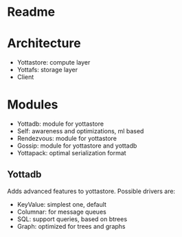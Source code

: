 # Readme

# Architecture

- Yottastore: compute layer
- Yottafs: storage layer
- Client


# Modules

- Yottadb: module for yottastore
- Self: awareness and optimizations, ml based
- Rendezvous: module for yottastore
- Gossip: module for yottastore and yottadb
- Yottapack: optimal serialization format


## Yottadb

Adds advanced features to yottastore. 
Possible drivers are:

- KeyValue: simplest one, default
- Columnar: for message queues
- SQL: support queries, based on btrees
- Graph: optimized for trees and graphs